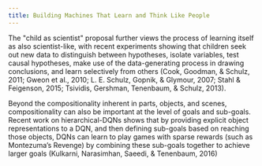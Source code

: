 ```yaml
---
title: Building Machines That Learn and Think Like People
---
```


The "child as scientist" proposal further views the process of learning itself as also scientist-like, with recent experiments showing that children seek out new data to distinguish between hypotheses, isolate variables, test causal hypotheses, make use of the data-generating process in drawing conclusions, and learn selectively from others (Cook, Goodman, & Schulz, 2011; Gweon et al., 2010; L. E. Schulz, Gopnik, & Glymour, 2007; Stahl & Feigenson, 2015; Tsividis, Gershman, Tenenbaum, & Schulz, 2013). 

Beyond the compositionality inherent in parts, objects, and scenes, compositionality can also be important at the level of goals and sub-goals. Recent work on hierarchical-DQNs shows that by providing explicit object representations to a DQN, and then defining sub-goals based on reaching those objects, DQNs can learn to play games with sparse rewards (such as Montezuma’s Revenge) by combining these sub-goals together to achieve larger goals (Kulkarni, Narasimhan, Saeedi, & Tenenbaum, 2016)